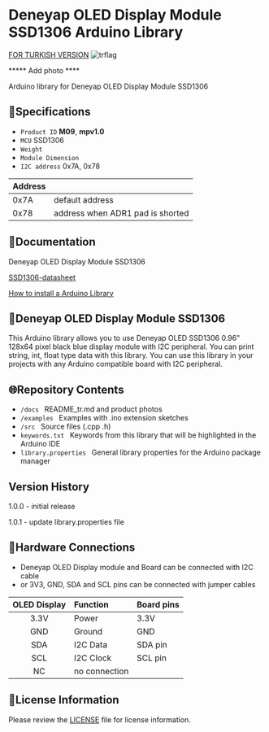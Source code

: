 # Deneyap OLED Display Module SSD1306 Arduino Library
[FOR TURKISH VERSION](docs/README_tr.md) ![trflag](https://github.com/deneyapkart/deneyapkart-arduino-core/blob/master/docs/tr.png)

***** Add photo ****

Arduino library for Deneyap OLED Display Module SSD1306

## :mag_right:Specifications 
- `Product ID` **M09**, **mpv1.0** 
- `MCU` SSD1306 
- `Weight` 
- `Module Dimension`
- `I2C address` 0x7A, 0x78 

| Address |  | 
| :---      | :---     |
| 0x7A | default address |
| 0x78 | address when ADR1 pad is shorted |

## :closed_book:Documentation
Deneyap OLED Display Module SSD1306

[SSD1306-datasheet](https://www.digimax.it/media_import/DISPLAY/RAYSTAR%20OPTRONICS/DISPLAY%20OLED/REX012864DWPP3N00003/REX012864DWPP3N00003_DS_001.pdf)

[How to install a Arduino Library](https://docs.arduino.cc/software/ide-v1/tutorials/installing-libraries)

## :pushpin:Deneyap OLED Display Module SSD1306
This Arduino library allows you to use Deneyap OLED SSD1306 0.96" 128x64 pixel black blue display module with I2C peripheral. You can print string, int, float type data with this library. You can use this library in your projects with any Arduino compatible board with I2C peripheral.

## :globe_with_meridians:Repository Contents
- `/docs ` README_tr.md and product photos
- `/examples ` Examples with .ino extension sketches
- `/src ` Source files (.cpp .h)
- `keywords.txt ` Keywords from this library that will be highlighted in the Arduino IDE
- `library.properties ` General library properties for the Arduino package manager

## Version History
1.0.0 - initial release

1.0.1 - update library.properties file

## :rocket:Hardware Connections
- Deneyap OLED Display module and Board can be connected with I2C cable
- or 3V3, GND, SDA and SCL pins can be connected with jumper cables

| OLED Display | Function | Board pins |
| :---:      |   :---  | :---      |
| 3.3V       | Power   | 3.3V      |
| GND        | Ground  | GND       |
| SDA        | I2C Data  |SDA pin  |
| SCL        | I2C Clock |SCL pin  |
| NC         | no connection|         |

## :bookmark_tabs:License Information
Please review the [LICENSE](https://github.com/deneyapkart/deneyap-oled-ekran-arduino-library/blob/master/LICENSE) file for license information.